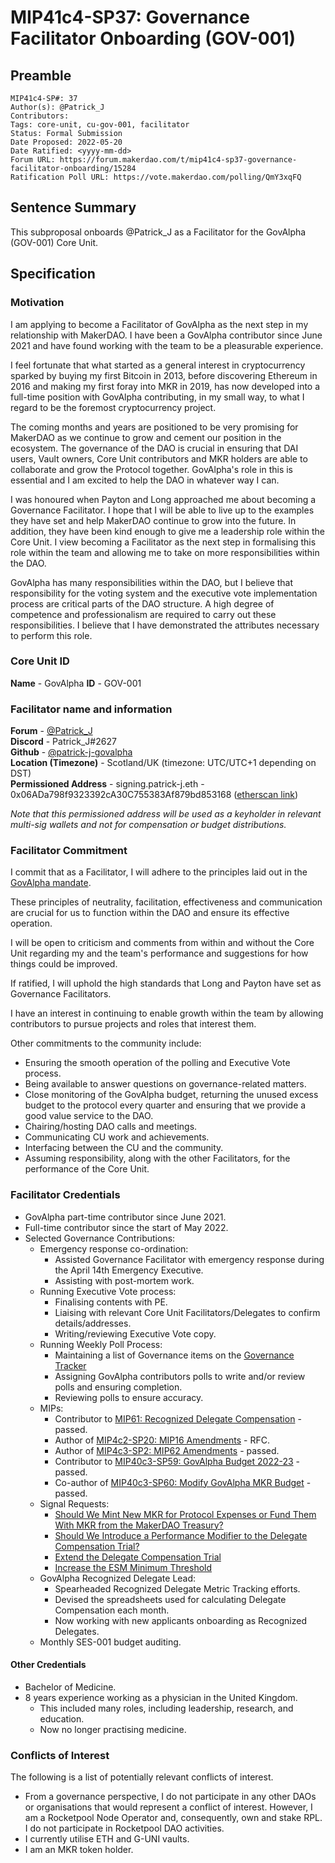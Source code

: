 # MIP41c4-SP37: Governance Facilitator Onboarding (GOV-001)

## Preamble

```
MIP41c4-SP#: 37
Author(s): @Patrick_J
Contributors:
Tags: core-unit, cu-gov-001, facilitator
Status: Formal Submission
Date Proposed: 2022-05-20
Date Ratified: <yyyy-mm-dd>
Forum URL: https://forum.makerdao.com/t/mip41c4-sp37-governance-facilitator-onboarding/15284
Ratification Poll URL: https://vote.makerdao.com/polling/QmY3xqFQ
```

## Sentence Summary

This subproposal onboards @Patrick_J as a Facilitator for the GovAlpha (GOV-001) Core Unit.

## Specification

### Motivation

I am applying to become a Facilitator of GovAlpha as the next step in my relationship with MakerDAO. I have been a GovAlpha contributor since June 2021 and have found working with the team to be a pleasurable experience.

I feel fortunate that what started as a general interest in cryptocurrency sparked by buying my first Bitcoin in 2013, before discovering Ethereum in 2016 and making my first foray into MKR in 2019, has now developed into a full-time position with GovAlpha contributing, in my small way, to what I regard to be the foremost cryptocurrency project.

The coming months and years are positioned to be very promising for MakerDAO as we continue to grow and cement our position in the ecosystem. The governance of the DAO is crucial in ensuring that DAI users, Vault owners, Core Unit contributors and MKR holders are able to collaborate and grow the Protocol together. GovAlpha's role in this is essential and I am excited to help the DAO in whatever way I can.

I was honoured when Payton and Long approached me about becoming a Governance Facilitator. I hope that I will be able to live up to the examples they have set and help MakerDAO continue to grow into the future. In addition, they have been kind enough to give me a leadership role within the Core Unit. I view becoming a Facilitator as the next step in formalising this role within the team and allowing me to take on more responsibilities within the DAO.

GovAlpha has many responsibilities within the DAO, but I believe that responsibility for the voting system and the executive vote implementation process are critical parts of the DAO structure. A high degree of competence and professionalism are required to carry out these responsibilities. I believe that I have demonstrated the attributes necessary to perform this role.

### Core Unit ID

**Name** - GovAlpha
**ID** - GOV-001

### Facilitator name and information

**Forum** - [@Patrick_J](https://forum.makerdao.com/u/patrick_j/summary)  
**Discord** - Patrick_J#2627  
**Github** - [@patrick-j-govalpha](https://github.com/patrick-j-govalpha)  
**Location (Timezone)** - Scotland/UK (timezone: UTC/UTC+1 depending on DST)  
**Permissioned Address** - signing.patrick-j.eth - 0x06ADa798f9323392cA30C755383Af879bd853168 ([etherscan link](https://etherscan.io/address/0x06ADa798f9323392cA30C755383Af879bd853168))

*Note that this permissioned address will be used as a keyholder in relevant multi-sig wallets and not for compensation or budget distributions.*

### Facilitator Commitment

I commit that as a Facilitator, I will adhere to the principles laid out in the [GovAlpha mandate](https://forum.makerdao.com/t/mip39c2-sp3-governance-core-unit-gov-001/6348).

These principles of neutrality, facilitation, effectiveness and communication are crucial for us to function within the DAO and ensure its effective operation.

I will be open to criticism and comments from within and without the Core Unit regarding my and the team's performance and suggestions for how things could be improved.

If ratified, I will uphold the high standards that Long and Payton have set as Governance Facilitators.

I have an interest in continuing to enable growth within the team by allowing contributors to pursue projects and roles that interest them.

Other commitments to the community include:

* Ensuring the smooth operation of the polling and Executive Vote process.
* Being available to answer questions on governance-related matters.
* Close monitoring of the GovAlpha budget, returning the unused excess budget to the protocol every quarter and ensuring that we provide a good value service to the DAO.
* Chairing/hosting DAO calls and meetings.
* Communicating CU work and achievements.
* Interfacing between the CU and the community.
* Assuming responsibility, along with the other Facilitators, for the performance of the Core Unit.

### Facilitator Credentials

* GovAlpha part-time contributor since June 2021.
* Full-time contributor since the start of May 2022.
* Selected Governance Contributions:
    * Emergency response co-ordination:
        * Assisted Governance Facilitator with emergency response during the April 14th Emergency Executive.
        * Assisting with post-mortem work.
    * Running Executive Vote process:
        * Finalising contents with PE.
        * Liaising with relevant Core Unit Facilitators/Delegates to confirm details/addresses.
        * Writing/reviewing Executive Vote copy.
    * Running Weekly Poll Process:
        * Maintaining a list of Governance items on the [Governance Tracker](https://docs.google.com/spreadsheets/d/1LWNlv6hr8oXebk8rvXZBPRVDjN-3OrzI0IgLwBVk0vM/edit#gid=0)
        * Assigning GovAlpha contributors polls to write and/or review polls and ensuring completion.
        * Reviewing polls to ensure accuracy.
    * MIPs:
        * Contributor to [MIP61: Recognized Delegate Compensation](https://mips.makerdao.com/mips/details/MIP61) - passed.
        * Author of [MIP4c2-SP20: MIP16 Amendments](https://mips.makerdao.com/mips/details/MIP4c2SP20) - RFC.
        * Author of [MIP4c3-SP2: MIP62 Amendments](https://mips.makerdao.com/mips/details/MIP4c3SP2) - passed.
        * Contributor to [MIP40c3-SP59: GovAlpha Budget 2022-23](https://mips.makerdao.com/mips/details/MIP40c3SP59) - passed.
        * Co-author of [MIP40c3-SP60: Modify GovAlpha MKR Budget](https://mips.makerdao.com/mips/details/MIP40c3SP60) - passed.
    * Signal Requests:
        * [Should We Mint New MKR for Protocol Expenses or Fund Them With MKR from the MakerDAO Treasury?](https://forum.makerdao.com/t/signal-request-should-we-mint-new-mkr-for-protocol-expenses-or-fund-them-with-mkr-from-the-makerdao-treasury/11629)
        * [Should We Introduce a Performance Modifier to the Delegate Compensation Trial?](https://forum.makerdao.com/t/signal-request-should-we-introduce-a-performance-modifier-to-the-delegate-compensation-trial/11850)
        * [Extend the Delegate Compensation Trial](https://forum.makerdao.com/t/signal-request-extend-the-delegate-compensation-trial/12686/4)
        * [Increase the ESM Minimum Threshold](https://forum.makerdao.com/t/signal-request-increase-the-esm-minimum-threshold/15006)
    * GovAlpha Recognized Delegate Lead:
        * Spearheaded Recognized Delegate Metric Tracking efforts.
        * Devised the spreadsheets used for calculating Delegate Compensation each month.
        * Now working with new applicants onboarding as Recognized Delegates.
    * Monthly SES-001 budget auditing.

#### Other Credentials

* Bachelor of Medicine.
* 8 years experience working as a physician in the United Kingdom.
    * This included many roles, including leadership, research, and education.
    * Now no longer practising medicine.

### Conflicts of Interest

The following is a list of potentially relevant conflicts of interest.

- From a governance perspective, I do not participate in any other DAOs or organisations that would represent a conflict of interest. However, I am a Rocketpool Node Operator and, consequently, own and stake RPL. I do not participate in Rocketpool DAO activities.
- I currently utilise ETH and G-UNI vaults.
- I am an MKR token holder.
